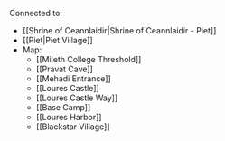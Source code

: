 Connected to:
- [[Shrine of Ceannlaidir|Shrine of Ceannlaidir - Piet]]
- [[Piet|Piet Village]]
- Map:
	- [[Mileth College Threshold]]
	- [[Pravat Cave]]
	- [[Mehadi Entrance]]
	- [[Loures Castle]]
	- [[Loures Castle Way]]
	- [[Base Camp]]
	- [[Loures Harbor]]
	- [[Blackstar Village]]